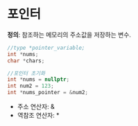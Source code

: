 # 포인터
**정의**: 참조하는 메모리의 주소값을 저장하는 변수.

```cpp
//type *pointer_variable;
int *nums;
char *chars;

//포인터 초기화
int *nums = nullptr;
int num2 = 123;
int *nums_pointer = &num2;
```


- 주소 연산자: &
- 역참조 연산자: *